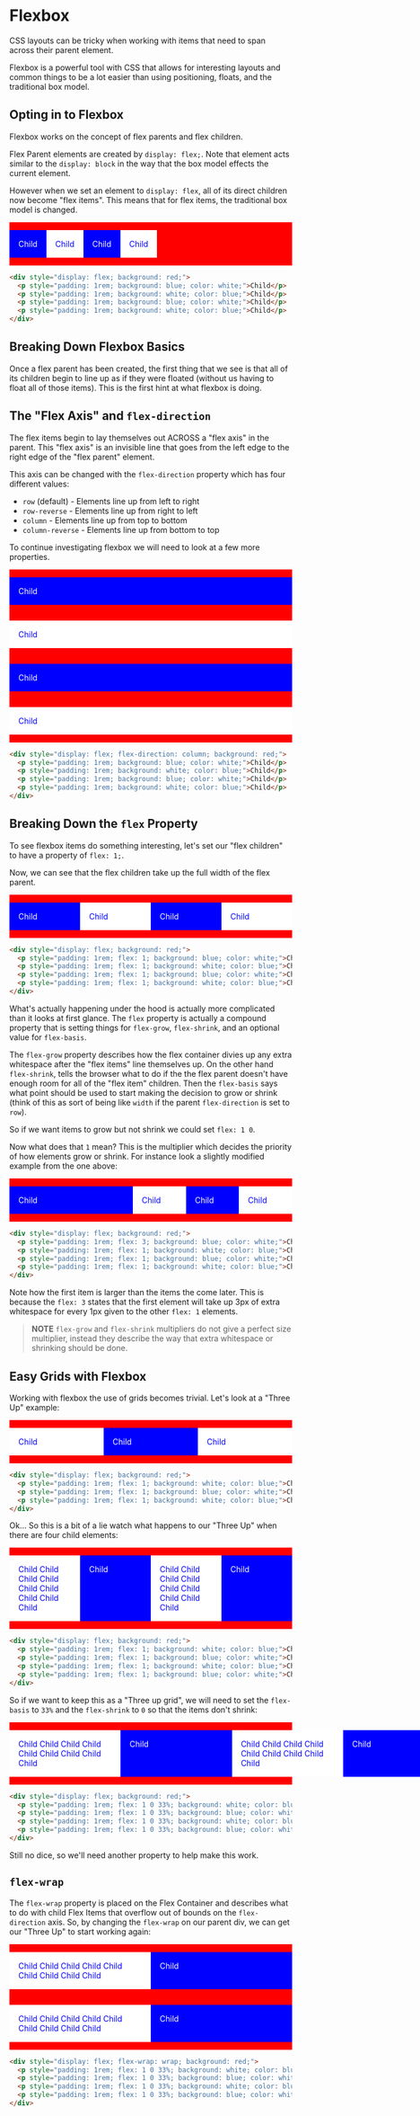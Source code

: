 # Flexbox

CSS layouts can be tricky when working with items that need to span across their parent element.

Flexbox is a powerful tool with CSS that allows for interesting layouts and common things to be a lot easier than using positioning, floats, and the traditional box model.

## Opting in to Flexbox

Flexbox works on the concept of flex parents and flex children.

Flex Parent elements are created by `display: flex;`.
Note that element acts similar to the `display: block` in the way that the box model effects the current element.

However when we set an element to `display: flex`, all of its direct children now become "flex items".
This means that for flex items, the traditional box model is changed.

<div style="display: flex; background: red;">
  <p style="padding: 1rem; background: blue; color: white;">Child</p>
  <p style="padding: 1rem; background: white; color: blue;">Child</p>
  <p style="padding: 1rem; background: blue; color: white;">Child</p>
  <p style="padding: 1rem; background: white; color: blue;">Child</p>
</div>

```html
<div style="display: flex; background: red;">
  <p style="padding: 1rem; background: blue; color: white;">Child</p>
  <p style="padding: 1rem; background: white; color: blue;">Child</p>
  <p style="padding: 1rem; background: blue; color: white;">Child</p>
  <p style="padding: 1rem; background: white; color: blue;">Child</p>
</div>
```

## Breaking Down Flexbox Basics

Once a flex parent has been created, the first thing that we see is that all of its children begin to line up as if they were floated (without us having to float all of those items).
This is the first hint at what flexbox is doing.

## The "Flex Axis" and `flex-direction`

The flex items begin to lay themselves out ACROSS a "flex axis" in the parent.
This "flex axis" is an invisible line that goes from the left edge to the right edge of the "flex parent" element.

This axis can be changed with the `flex-direction` property which has four different values:

* `row` (default) - Elements line up from left to right
* `row-reverse` - Elements line up from right to left
* `column` - Elements line up from top to bottom
* `column-reverse` - Elements line up from bottom to top

To continue investigating flexbox we will need to look at a few more properties.

<div style="display: flex; flex-direction: column; background: red;">
  <p style="padding: 1rem; background: blue; color: white;">Child</p>
  <p style="padding: 1rem; background: white; color: blue;">Child</p>
  <p style="padding: 1rem; background: blue; color: white;">Child</p>
  <p style="padding: 1rem; background: white; color: blue;">Child</p>
</div>

```html
<div style="display: flex; flex-direction: column; background: red;">
  <p style="padding: 1rem; background: blue; color: white;">Child</p>
  <p style="padding: 1rem; background: white; color: blue;">Child</p>
  <p style="padding: 1rem; background: blue; color: white;">Child</p>
  <p style="padding: 1rem; background: white; color: blue;">Child</p>
</div>
```

## Breaking Down the `flex` Property

To see flexbox items do something interesting, let's set our "flex children" to have a property of `flex: 1;`.

Now, we can see that the flex children take up the full width of the flex parent.

<div style="display: flex; background: red;">
  <p style="padding: 1rem; flex: 1; background: blue; color: white;">Child</p>
  <p style="padding: 1rem; flex: 1; background: white; color: blue;">Child</p>
  <p style="padding: 1rem; flex: 1; background: blue; color: white;">Child</p>
  <p style="padding: 1rem; flex: 1; background: white; color: blue;">Child</p>
</div>

```html
<div style="display: flex; background: red;">
  <p style="padding: 1rem; flex: 1; background: blue; color: white;">Child</p>
  <p style="padding: 1rem; flex: 1; background: white; color: blue;">Child</p>
  <p style="padding: 1rem; flex: 1; background: blue; color: white;">Child</p>
  <p style="padding: 1rem; flex: 1; background: white; color: blue;">Child</p>
</div>
```

What's actually happening under the hood is actually more complicated than it looks at first glance.
The `flex` property is actually a compound property that is setting things for `flex-grow`, `flex-shrink`, and an optional value for `flex-basis`.

The `flex-grow` property describes how the flex container divies up any extra whitespace after the "flex items" line themselves up.
On the other hand `flex-shrink`, tells the browser what to do if the the flex parent doesn't have enough room for all of the "flex item" children.
Then the `flex-basis` says what point should be used to start making the decision to grow or shrink (think of this as sort of being like `width` if the parent `flex-direction` is set to `row`).

So if we want items to grow but not shrink we could set `flex: 1 0`.

Now what does that `1` mean?
This is the multiplier which decides the priority of how elements grow or shrink.
For instance look a slightly modified example from the one above:

<div style="display: flex; background: red;">
  <p style="padding: 1rem; flex: 3; background: blue; color: white;">Child</p>
  <p style="padding: 1rem; flex: 1; background: white; color: blue;">Child</p>
  <p style="padding: 1rem; flex: 1; background: blue; color: white;">Child</p>
  <p style="padding: 1rem; flex: 1; background: white; color: blue;">Child</p>
</div>

```html
<div style="display: flex; background: red;">
  <p style="padding: 1rem; flex: 3; background: blue; color: white;">Child</p>
  <p style="padding: 1rem; flex: 1; background: white; color: blue;">Child</p>
  <p style="padding: 1rem; flex: 1; background: blue; color: white;">Child</p>
  <p style="padding: 1rem; flex: 1; background: white; color: blue;">Child</p>
</div>
```

Note how the first item is larger than the items the come later.
This is because the `flex: 3` states that the first element will take up 3px of extra whitespace for every 1px given to the other `flex: 1` elements.

> **NOTE** `flex-grow` and `flex-shrink` multipliers do not give a perfect size multiplier, instead they describe the way that extra whitespace or shrinking should be done.

## Easy Grids with Flexbox

Working with flexbox the use of grids becomes trivial.
Let's look at a "Three Up" example:

<div style="display: flex; background: red;">
  <p style="padding: 1rem; flex: 1; background: white; color: blue;">Child</p>
  <p style="padding: 1rem; flex: 1; background: blue; color: white;">Child</p>
  <p style="padding: 1rem; flex: 1; background: white; color: blue;">Child</p>
</div>

```html
<div style="display: flex; background: red;">
  <p style="padding: 1rem; flex: 1; background: white; color: blue;">Child</p>
  <p style="padding: 1rem; flex: 1; background: blue; color: white;">Child</p>
  <p style="padding: 1rem; flex: 1; background: white; color: blue;">Child</p>
</div>
```

Ok... So this is a bit of a lie watch what happens to our "Three Up" when there are four child elements:

<div style="display: flex; background: red;">
  <p style="padding: 1rem; flex: 1; background: white; color: blue;">Child Child Child Child Child Child Child Child Child</p>
  <p style="padding: 1rem; flex: 1; background: blue; color: white;">Child</p>
  <p style="padding: 1rem; flex: 1; background: white; color: blue;">Child Child Child Child Child Child Child Child Child</p>
  <p style="padding: 1rem; flex: 1; background: blue; color: white;">Child</p>
</div>

```html
<div style="display: flex; background: red;">
  <p style="padding: 1rem; flex: 1; background: white; color: blue;">Child Child Child Child Child Child Child Child Child</p>
  <p style="padding: 1rem; flex: 1; background: blue; color: white;">Child</p>
  <p style="padding: 1rem; flex: 1; background: white; color: blue;">Child Child Child Child Child Child Child Child Child</p>
  <p style="padding: 1rem; flex: 1; background: blue; color: white;">Child</p>
</div>
```

So if we want to keep this as a "Three up grid", we will need to set the `flex-basis` to `33%` and the `flex-shrink` to `0` so that the items don't shrink:

<div style="display: flex; background: red;">
  <p style="padding: 1rem; flex: 1 0 33%; background: white; color: blue;">Child Child Child Child Child Child Child Child Child</p>
  <p style="padding: 1rem; flex: 1 0 33%; background: blue; color: white;">Child</p>
  <p style="padding: 1rem; flex: 1 0 33%; background: white; color: blue;">Child Child Child Child Child Child Child Child Child</p>
  <p style="padding: 1rem; flex: 1 0 33%; background: blue; color: white;">Child</p>
</div>

```html
<div style="display: flex; background: red;">
  <p style="padding: 1rem; flex: 1 0 33%; background: white; color: blue;">Child Child Child Child Child Child Child Child Child</p>
  <p style="padding: 1rem; flex: 1 0 33%; background: blue; color: white;">Child</p>
  <p style="padding: 1rem; flex: 1 0 33%; background: white; color: blue;">Child Child Child Child Child Child Child Child Child</p>
  <p style="padding: 1rem; flex: 1 0 33%; background: blue; color: white;">Child</p>
</div>
```

Still no dice, so we'll need another property to help make this work.

## `flex-wrap`

The `flex-wrap` property is placed on the Flex Container and describes what to do with child Flex Items that overflow out of bounds on the `flex-direction` axis.
So, by changing the `flex-wrap` on our parent div, we can get our "Three Up" to start working again:

<div style="display: flex; flex-wrap: wrap; background: red;">
  <p style="padding: 1rem; flex: 1 0 33%; background: white; color: blue;">Child Child Child Child Child Child Child Child Child</p>
  <p style="padding: 1rem; flex: 1 0 33%; background: blue; color: white;">Child</p>
  <p style="padding: 1rem; flex: 1 0 33%; background: white; color: blue;">Child Child Child Child Child Child Child Child Child</p>
  <p style="padding: 1rem; flex: 1 0 33%; background: blue; color: white;">Child</p>
</div>

```html
<div style="display: flex; flex-wrap: wrap; background: red;">
  <p style="padding: 1rem; flex: 1 0 33%; background: white; color: blue;">Child Child Child Child Child Child Child Child Child</p>
  <p style="padding: 1rem; flex: 1 0 33%; background: blue; color: white;">Child</p>
  <p style="padding: 1rem; flex: 1 0 33%; background: white; color: blue;">Child Child Child Child Child Child Child Child Child</p>
  <p style="padding: 1rem; flex: 1 0 33%; background: blue; color: white;">Child</p>
</div>
```
